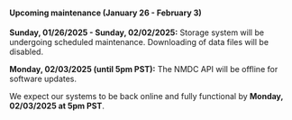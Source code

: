 #### Upcoming maintenance (January 26 - February 3)

**Sunday, 01/26/2025 - Sunday, 02/02/2025:** Storage system will be undergoing scheduled maintenance. Downloading of data files will be disabled.

**Monday, 02/03/2025 (until 5pm PST):** The NMDC API will be offline for software updates.

We expect our systems to be back online and fully functional by **Monday, 02/03/2025 at 5pm PST**.
